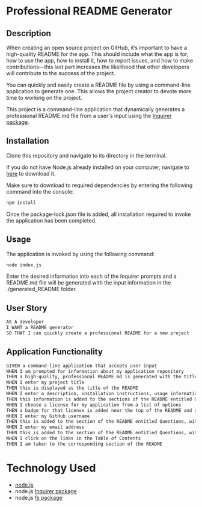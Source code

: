 # Professional README Generator

## Description

When creating an open source project on GitHub, it’s important to have a high-quality README for the app. This should include what the app is for, how to use the app, how to install it, how to report issues, and how to make contributions&mdash;this last part increases the likelihood that other developers will contribute to the success of the project. 

You can quickly and easily create a README file by using a command-line application to generate one. This allows the project creator to devote more time to working on the project.

This project is a command-line application that dynamically generates a professional README.md file from a user's input using the [Inquirer package](https://www.npmjs.com/package/inquirer).

## Installation

Clone this repository and navigate to its directory in the terminal. 

If you do not have Node.js already installed on your computer, navigate to [here](https://nodejs.org/en/) to download it.

Make sure to download to required dependencies by entering the following command into the console:

```bash
npm install 
```

Once the package-lock.json file is added, all installation required to invoke the application has been completed.

## Usage

The application is invoked by using the following command:

```bash
node index.js
```

Enter the desired information into each of the Inquirer prompts and a README.md file will be generated with the input information in the ./generated_README folder.

## User Story

```md
AS A developer
I WANT a README generator
SO THAT I can quickly create a professional README for a new project
```

## Application Functionality

```md
GIVEN a command-line application that accepts user input
WHEN I am prompted for information about my application repository
THEN a high-quality, professional README.md is generated with the title of my project and sections entitled Description, Table of Contents, Installation, Usage, License, Contributing, Tests, and Questions
WHEN I enter my project title
THEN this is displayed as the title of the README
WHEN I enter a description, installation instructions, usage information, contribution guidelines, and test instructions
THEN this information is added to the sections of the README entitled Description, Installation, Usage, Contributing, and Tests
WHEN I choose a license for my application from a list of options
THEN a badge for that license is added near the top of the README and a notice is added to the section of the README entitled License that explains which license the application is covered under
WHEN I enter my GitHub username
THEN this is added to the section of the README entitled Questions, with a link to my GitHub profile
WHEN I enter my email address
THEN this is added to the section of the README entitled Questions, with instructions on how to reach me with additional questions
WHEN I click on the links in the Table of Contents
THEN I am taken to the corresponding section of the README
```

# Technology Used
- [node.js](https://nodejs.org/en/)
- node.js [Inquirer package](https://www.npmjs.com/package/inquirer)
- node.js [fs package](https://www.npmjs.com/package/fs)